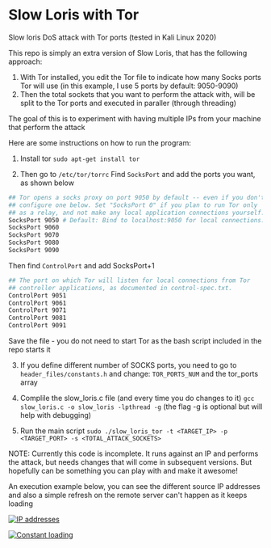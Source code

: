 # Slow Loris with Tor
Slow loris DoS attack with Tor ports (tested in Kali Linux 2020)

This repo is simply an extra version of Slow Loris, that has the following approach:
1. With Tor installed, you edit the Tor file to indicate how many Socks ports Tor will use (in this example, I use 5 ports by default: 9050-9090)
2. Then the total sockets that you want to perform the attack with, will be split to the Tor ports and executed in paraller (through threading)

The goal of this is to experiment with having multiple IPs from your machine that perform the attack

Here are some instructions on how to run the program:
1. Install tor
`sudo apt-get install tor`

2. Then go to `/etc/tor/torrc`
Find `SocksPort` and add the ports you want, as shown below
```bash
## Tor opens a socks proxy on port 9050 by default -- even if you don't
## configure one below. Set "SocksPort 0" if you plan to run Tor only
## as a relay, and not make any local application connections yourself.
SocksPort 9050 # Default: Bind to localhost:9050 for local connections.
SocksPort 9060
SocksPort 9070
SocksPort 9080
SocksPort 9090
```
Then find `ControlPort` and add SocksPort+1
```bash
## The port on which Tor will listen for local connections from Tor
## controller applications, as documented in control-spec.txt.
ControlPort 9051
ControlPort 9061
ControlPort 9071
ControlPort 9081
ControlPort 9091
```

Save the file - you do not need to start Tor as the bash script included in the repo starts it

3. If you define different number of SOCKS ports, you need to go to `header_files/constants.h` and change:
`TOR_PORTS_NUM` and the tor_ports array

4. Complile the slow_loris.c file (and every time you do changes to it)
`gcc slow_loris.c -o slow_loris -lpthread -g`  (the flag -g is optional but will help with debugging)

5. Run the main script
`sudo ./slow_loris_tor -t <TARGET_IP> -p <TARGET_PORT> -s <TOTAL_ATTACK_SOCKETS>`

NOTE:
Currently this code is incomplete. It runs against an IP and performs the attack, but needs changes that will come in subsequent versions.
But hopefully can be something you can play with and make it awesome!

An execution example below, you can see the different source IP addresses and also a simple refresh on the remote server can't happen as it keeps loading

[![IP addresses](http://i.imgur.com/dwqS5f6.png)]()

[![Constant loading](http://i.imgur.com/8yPJH2x.png)]()

